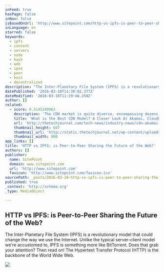 ```yaml
---
inFeed: true
hasPage: false
inNav: false
isBasedOnUrl: 'http://www.sitepoint.com/http-vs-ipfs-is-peer-to-peer-sharing-the-future-of-the-web/'
inLanguage: en
starred: false
keywords:
  - ipfs
  - content
  - servers
  - node
  - hash
  - web
  - ipns
  - peer
  - host
  - decentralized
description: "The Inter-Planetary File System (IPFS) is a revolutionary model that could change the way we use the Internet. Unlike the typical server-client model we're accustomed to, IPFS is something more like BitTorrent. Does that grab your attention? Then read on! The Hypertext Transfer Protocol (HTTP) is the backbone of the World Wide Web."
datePublished: '2016-03-10T11:30:02.377Z'
dateModified: '2016-03-10T11:29:46.250Z'
author: []
related:
  - score: 0.5145249963
    description: 'The CDN market is quite diverse, encompassing dozens of players serving a wide variety of industries and geographies. As the market evolves, it is constantly churning out new CDN approaches and business models to meet diverse client needs. This article discusses traditional CDN, dedicated CDN and security CDN approaches, as epitomized by Akamai, Amazon CloudFront and Incapsula, respectively.'
    title: 'What is the Best CDN Model? A Closer Look At Akamai, CloudFront And Incapsula'
    url: 'http://thetechjournal.com/tech-news/industry-news/cdn-akamai-cloudfront-incapsula.xhtml'
    thumbnail_height: 607
    thumbnail_url: 'http://static.thetechjournal.net/wp-content/uploads/2015/07/CDN-800x607.png'
    thumbnail_width: 800
app_links: []
title: 'HTTP vs IPFS: is Peer-to-Peer Sharing the Future of the Web?'
authors: []
publisher:
  name: SitePoint
  domain: www.sitepoint.com
  url: 'http://www.sitepoint.com'
  favicon: 'http://www.sitepoint.com/favicon.ico'
sourcePath: _posts/2016-03-10-http-vs-ipfs-is-peer-to-peer-sharing-the-future-of-the-web.md
published: true
_context: 'http://schema.org'
_type: MediaObject

---
```

<article style=""><h1>HTTP vs IPFS: is Peer-to-Peer Sharing the Future of the Web?</h1><p>The Inter-Planetary File System (IPFS) is a revolutionary model that could change the way we use the Internet. Unlike the typical server-client model we're accustomed to, IPFS is something more like BitTorrent. Does that grab your attention? Then read on! The Hypertext Transfer Protocol (HTTP) is the backbone of the World Wide Web.</p><img src="https://s3-us-west-2.amazonaws.com/the-grid-img/p/baf51a5b0777bae17a6f80905626a5e772f3dd4a.png" /></article>